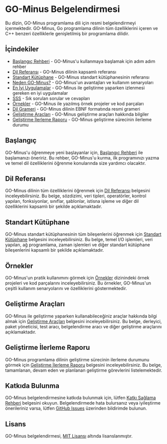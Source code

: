 # GO-Minus Belgelendirmesi

Bu dizin, GO-Minus programlama dili için resmi belgelendirmeyi içermektedir. GO-Minus, Go programlama dilinin tüm özelliklerini içeren ve C++ benzeri özelliklerle genişletilmiş bir programlama dilidir.

## İçindekiler

- [Başlangıç Rehberi](tutorial/getting-started.md) - GO-Minus'u kullanmaya başlamak için adım adım rehber
- [Dil Referansı](reference/README.md) - GO-Minus dilinin kapsamlı referansı
- [Standart Kütüphane](stdlib-reference.md) - GO-Minus standart kütüphanesinin referansı
- [Neden GO-Minus?](why-gominus.md) - GO-Minus'un avantajları ve kullanım senaryoları
- [En İyi Uygulamalar](best-practices.md) - GO-Minus ile geliştirme yaparken izlenmesi gereken en iyi uygulamalar
- [SSS](faq.md) - Sık sorulan sorular ve cevapları
- [Örnekler](examples/) - GO-Minus ile yazılmış örnek projeler ve kod parçaları
- [Dil Grameri](grammar.ebnf) - GO-Minus dilinin EBNF formatında resmi grameri
- [Geliştirme Araçları](tools.md) - GO-Minus geliştirme araçları hakkında bilgiler
- [Geliştirme İlerleme Raporu](development-progress.md) - GO-Minus geliştirme sürecinin ilerleme durumu

## Başlangıç

GO-Minus'u öğrenmeye yeni başlayanlar için, [Başlangıç Rehberi](tutorial/getting-started.md) ile başlamanızı öneririz. Bu rehber, GO-Minus'u kurma, ilk programınızı yazma ve temel dil özelliklerini öğrenme konularında size yardımcı olacaktır.

## Dil Referansı

GO-Minus dilinin tüm özelliklerini öğrenmek için [Dil Referansı](reference/README.md) belgesini inceleyebilirsiniz. Bu belge, sözdizimi, veri tipleri, operatörler, kontrol yapıları, fonksiyonlar, sınıflar, şablonlar, istisna işleme ve diğer dil özelliklerini kapsamlı bir şekilde açıklamaktadır.

## Standart Kütüphane

GO-Minus standart kütüphanesinin tüm bileşenlerini öğrenmek için [Standart Kütüphane](stdlib-reference.md) belgesini inceleyebilirsiniz. Bu belge, temel I/O işlemleri, veri yapıları, ağ programlama, zaman işlemleri ve diğer standart kütüphane bileşenlerini kapsamlı bir şekilde açıklamaktadır.

## Örnekler

GO-Minus'un pratik kullanımını görmek için [Örnekler](examples/) dizinindeki örnek projeleri ve kod parçalarını inceleyebilirsiniz. Bu örnekler, GO-Minus'un çeşitli kullanım senaryolarını ve özelliklerini göstermektedir.

## Geliştirme Araçları

GO-Minus ile geliştirme yaparken kullanabileceğiniz araçlar hakkında bilgi almak için [Geliştirme Araçları](tools.md) belgesini inceleyebilirsiniz. Bu belge, derleyici, paket yöneticisi, test aracı, belgelendirme aracı ve diğer geliştirme araçlarını açıklamaktadır.

## Geliştirme İlerleme Raporu

GO-Minus programlama dilinin geliştirme sürecinin ilerleme durumunu görmek için [Geliştirme İlerleme Raporu](development-progress.md) belgesini inceleyebilirsiniz. Bu belge, tamamlanan, devam eden ve planlanan geliştirme görevlerini listelemektedir.

## Katkıda Bulunma

GO-Minus belgelendirmesine katkıda bulunmak için, lütfen [Katkı Sağlama Rehberi](../CONTRIBUTING.md) belgesini okuyun. Belgelendirmede hata bulursanız veya iyileştirme önerileriniz varsa, lütfen [GitHub Issues](https://github.com/gominus/gominus/issues) üzerinden bildirimde bulunun.

## Lisans

GO-Minus belgelendirmesi, [MIT Lisansı](../LICENSE) altında lisanslanmıştır.
